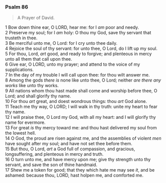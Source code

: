 ### Psalm 86

> A Prayer of David.

1 Bow down thine ear, O LORD, hear me: for I *am* poor and needy.  
2 Preserve my soul; for I *am* holy: O thou my God, save thy servant that trusteth in thee.  
3 Be merciful unto me, O Lord: for I cry unto thee daily.  
4 Rejoice the soul of thy servant: for unto thee, O Lord, do I lift up my soul.  
5 For thou, Lord, *art* good, and ready to forgive; and plenteous in mercy unto all them that call upon thee.  
6 Give ear, O LORD, unto my prayer; and attend to the voice of my supplications.  
7 In the day of my trouble I will call upon thee: for thou wilt answer me.  
8 Among the gods *there is* none like unto thee, O Lord; neither *are there any works* like unto thy works.  
9 All nations whom thou hast made shall come and worship before thee, O Lord; and shall glorify thy name.  
10 For thou *art* great, and doest wondrous things: thou *art* God alone.  
11 Teach me thy way, O LORD; I will walk in thy truth: unite my heart to fear thy name.  
12 I will praise thee, O Lord my God, with all my heart: and I will glorify thy name for evermore.  
13 For great *is* thy mercy toward me: and thou hast delivered my soul from the lowest hell.  
14 O God, the proud are risen against me, and the assemblies of violent *men* have sought after my soul; and have not set thee before them.  
15 But thou, O Lord, *art* a God full of compassion, and gracious, longsuffering, and plenteous in mercy and truth.  
16 O turn unto me, and have mercy upon me; give thy strength unto thy servant, and save the son of thine handmaid.  
17 Shew me a token for good; that they which hate me may see *it*, and be ashamed: because thou, LORD, hast holpen me, and comforted me.  
